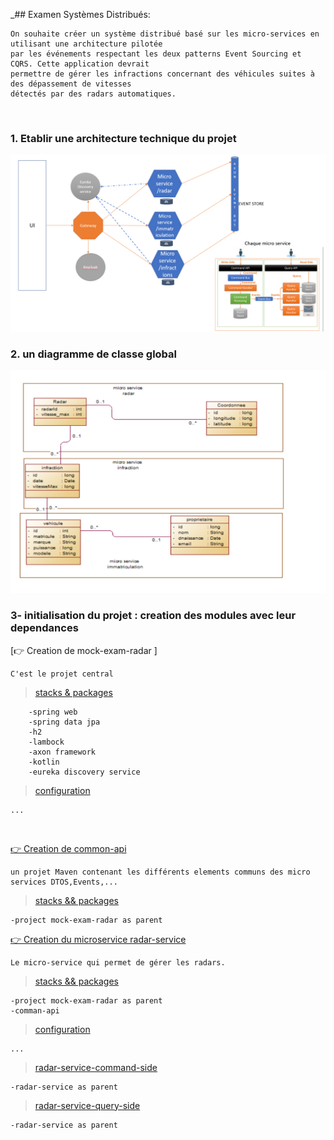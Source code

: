 _##  Examen Systèmes Distribués:
<br>
    
    On souhaite créer un système distribué basé sur les micro-services en utilisant une architecture pilotée
    par les événements respectant les deux patterns Event Sourcing et CQRS. Cette application devrait
    permettre de gérer les infractions concernant des véhicules suites à des dépassement de vitesses
    détectés par des radars automatiques.

<br>

### 1. Etablir une architecture technique du projet
<p align="center">
    <img src="./imgs/1.png">
</p>


### 2. un diagramme de classe global
<p align="center">
    <img src="./imgs/2.png">
</p>


### 3- initialisation  du projet : creation des modules avec leur dependances

[👉 Creation de mock-exam-radar ] 

```
C'est le projet central
```
> [stacks & packages](./pom.xml)
```
    -spring web
    -spring data jpa
    -h2
    -lambock
    -axon framework
    -kotlin
    -eureka discovery service
 ```
    
> [configuration](./src/main/resources/application.properties)
```
...
```
<br>

[👉 Creation de common-api ](./common-api)

 ```
 un projet Maven contenant les différents elements communs des micro services DTOS,Events,...
 ```
>[stacks && packages](./common-api/pom.xml)
```
-project mock-exam-radar as parent
```

[👉 Creation du microservice radar-service ](./radar-service)
 ```
Le micro-service qui permet de gérer les radars.
 ```
>[stacks && packages](./radar-service/pom.xml)
```
-project mock-exam-radar as parent
-comman-api 
```

> [configuration](./radar-service/src/main/resources/application.properties)
```
...

```

>[radar-service-command-side](./radar-service/radar-command-side)
```
-radar-service as parent
```

>[radar-service-query-side](./radar-service/radar-query-side)
```
-radar-service as parent
```

